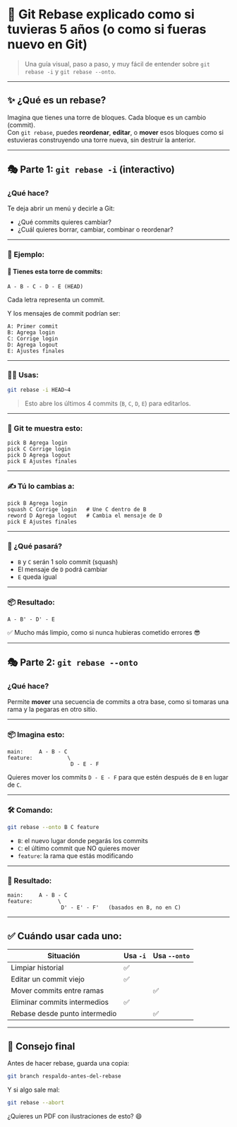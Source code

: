 
# 🧠 Git Rebase explicado como si tuvieras 5 años (o como si fueras nuevo en Git)

> Una guía visual, paso a paso, y muy fácil de entender sobre `git rebase -i` y `git rebase --onto`.

---

## ✨ ¿Qué es un rebase?

Imagina que tienes una torre de bloques. Cada bloque es un cambio (commit).  
Con `git rebase`, puedes **reordenar**, **editar**, o **mover** esos bloques como si estuvieras construyendo una torre nueva, sin destruir la anterior.

---

## 🎭 Parte 1: `git rebase -i` (interactivo)

### ¿Qué hace?

Te deja abrir un menú y decirle a Git:

- ¿Qué commits quieres cambiar?
- ¿Cuál quieres borrar, cambiar, combinar o reordenar?

---

### 🎯 Ejemplo:

#### 🔶 Tienes esta torre de commits:

```
A - B - C - D - E (HEAD)
```

Cada letra representa un commit.

Y los mensajes de commit podrían ser:

```
A: Primer commit
B: Agrega login
C: Corrige login
D: Agrega logout
E: Ajustes finales
```

---

### 👨‍💻 Usas:

```bash
git rebase -i HEAD~4
```

> Esto abre los últimos 4 commits (`B`, `C`, `D`, `E`) para editarlos.

---

### 📜 Git te muestra esto:

```
pick B Agrega login
pick C Corrige login
pick D Agrega logout
pick E Ajustes finales
```

---

### ✍️ Tú lo cambias a:

```
pick B Agrega login
squash C Corrige login   # Une C dentro de B
reword D Agrega logout   # Cambia el mensaje de D
pick E Ajustes finales
```

---

### 🧠 ¿Qué pasará?

- `B` y `C` serán 1 solo commit (squash)
- El mensaje de `D` podrá cambiar
- `E` queda igual

---

### 📦 Resultado:

```
A - B' - D' - E
```

✅ Mucho más limpio, como si nunca hubieras cometido errores 😎

---

## 🎭 Parte 2: `git rebase --onto`

### ¿Qué hace?

Permite **mover** una secuencia de commits a otra base, como si tomaras una rama y la pegaras en otro sitio.

---

### 📦 Imagina esto:

```
main:     A - B - C
feature:           \ 
                    D - E - F
```

Quieres mover los commits `D - E - F` para que estén después de `B` en lugar de `C`.

---

### 🛠️ Comando:

```bash
git rebase --onto B C feature
```

- `B`: el nuevo lugar donde pegarás los commits
- `C`: el último commit que NO quieres mover
- `feature`: la rama que estás modificando

---

### 🧩 Resultado:

```
main:     A - B - C
feature:        \ 
                 D' - E' - F'   (basados en B, no en C)
```

---

## ✅ Cuándo usar cada uno:

| Situación                         | Usa `-i`         | Usa `--onto`      |
|----------------------------------|------------------|-------------------|
| Limpiar historial                | ✅               |                   |
| Editar un commit viejo           | ✅               |                   |
| Mover commits entre ramas        |                  | ✅                |
| Eliminar commits intermedios     | ✅               |                   |
| Rebase desde punto intermedio    |                  | ✅                |

---

## 🧯 Consejo final

Antes de hacer rebase, guarda una copia:

```bash
git branch respaldo-antes-del-rebase
```

Y si algo sale mal:

```bash
git rebase --abort
```

¿Quieres un PDF con ilustraciones de esto? 😄
